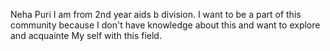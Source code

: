 Neha Puri
I am from 2nd year aids b division.
I want to be a part of this community because 
I don't have knowledge about this and want to explore and acquainte
My self with this field. 
